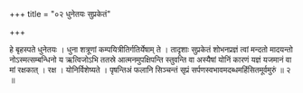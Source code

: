 +++
title = "०२ धुनेतयः सुप्रकेतं"

+++

हे बृहस्पते धुनेतयः । धुना शत्रूणां कम्पयित्रीतिर्गतिर्येषाम् ते । तादृशाः सुप्रकेतं शोभनप्रज्ञं त्वां मन्दतो मादयन्तो नोऽस्मत्सम्बन्धिनो य ऋत्विजोऽभि ततस्रे आत्मनमुपक्षिपन्ति स्तुवन्ति वा अस्यैषां योनिं कारणं यज्ञं यजमानं वा मां रक्षकात् । रक्ष । योनिर्विशेष्यते । पृषन्तिअं फलानि सिञ्चन्तं सृप्रं सर्पणस्वभावमदब्धमहिंसितमूर्वमुरुं ॥ २ ॥